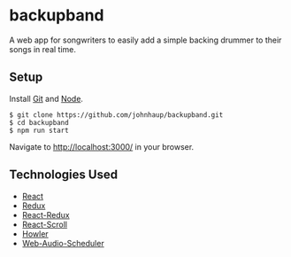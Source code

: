 # backupband
A web app for songwriters to easily add a simple backing drummer to their songs in real time.

## Setup
Install [Git](https://git-scm.com/) and [Node](https://nodejs.org/en/).

    $ git clone https://github.com/johnhaup/backupband.git
    $ cd backupband
    $ npm run start

Navigate to [http://localhost:3000/](http://localhost:3000/) in your browser.

## Technologies Used
 * [React](https://facebook.github.io/react/)
 * [Redux](http://redux.js.org/)
 * [React-Redux](https://github.com/reactjs/react-redux)
 * [React-Scroll](https://github.com/fisshy/react-scroll)
 * [Howler](https://howlerjs.com/)
 * [Web-Audio-Scheduler](https://github.com/mohayonao/web-audio-scheduler)
